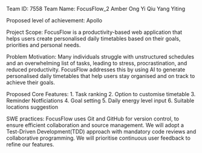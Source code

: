 Team ID: 7558
Team Name: FocusFlow_2
Amber Ong Yi Qiu
Yang Yiting

Proposed level of achievement: Apollo

Project Scope: FocusFlow is a productivity-based web application that helps users create personalised daily timetables based on their goals, priorities and personal needs. 

Problem Motivation:
Many individuals struggle with unstructured schedules and an overwhelming list of tasks, leading to stress, procrastination, and reduced productivity. FocusFlow addresses this by using AI to generate personalised daily timetables that help users stay organised and on track to achieve their goals.

Proposed Core Features:
    1. Task ranking
    2. Option to customise timetable
    3. Reminder Notficiations
    4. Goal setting
    5. Daily energy level input
    6. Suitable locations suggestion

SWE practices:
FocusFlow uses Git and GitHub for version control, to ensure efficient collaboration and source management.
We will adopt a Test-Driven Development(TDD) approach with mandatory code reviews and collaborative programming.
We will prioritise continuous user feedback to refine our features. 